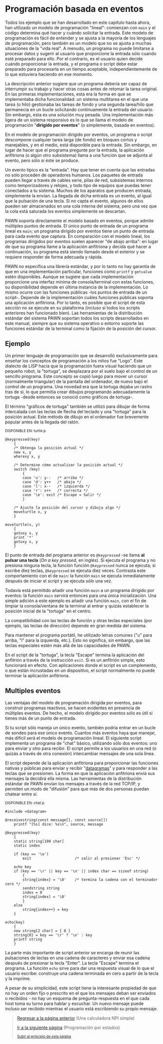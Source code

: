 # Programación basada en eventos
Todos los ejemplo que se han desarrollado en este capítulo hasta ahora, han utilizado un modelo de programación "lineal": comienzan con `main` y el código determina qué hacer y cuándo solicitar la entrada. Este modelo de programación es fácil de entender y se ajusta a la mayoría de los lenguajes de programación, pero también es un modelo que no se ajusta a muchas situaciones de la "vida real". A menudo, un programa no puede limitarse a procesar datos y sugerir al usuario que proporcione la entrada sólo cuando esté preparado para ello. Por el contrario, es el usuario quien decide cuándo proporcionar la entrada, y el programa o script debe estar preparado para procesarla en un tiempo aceptable, independientemente de lo que estuviera haciendo en ese momento.

La descripción anterior sugiere que un programa debería ser capaz de interrumpir su trabajo y hacer otras cosas antes de retomar la tarea original. En las primeras implementaciones, esta era la forma en que se implementaba dicha funcionalidad: un sistema multitarea en el que una tarea (o hilo) gestionaba las tareas de fondo y una segunda tarea/hilo que permanecía en un bucle solicitando continuamente la entrada del usuario. Sin embargo, esta es una solución muy pesada. Una implementación más ligera de un sistema responsivo es lo que se llama el modelo de programación "**dirigido por eventos**" (o simplemente, basada en eventos).

En el modelo de programación dirigido por eventos, un programa o script descompone cualquier tarea larga (de fondo) en bloques cortos y manejables, y en el medio, está disponible para la entrada. Sin embargo, en lugar de hacer que el programa pregunte por la entrada, la aplicación anfitriona (o algún otro subsistema) llama a una función que se adjunta al evento, pero sólo si éste se produce.

Un evento típico es la "entrada". Hay que tener en cuenta que las entradas no sólo proceden de operadores humanos. Los paquetes de entrada pueden llegar a través de cables serie, pilas de red, subsistemas internos como temporizadores y relojes, y todo tipo de equipos que puedas tener conectados a tu sistema. Muchos de los aparatos que producen entrada, simplemente la envían. La llegada de dicha entrada es un evento, al igual que la pulsación de una tecla. Si no capta el evento, algunos de ellos pueden ser almacenados en una
cola interna del sistema, pero una vez que la cola está saturada los eventos simplemente se descartan.

PAWN soporta directamente el modelo basado en eventos, porque admite múltiples puntos de entrada. El único punto de entrada de un programa lineal es `main`; un programa dirigido por eventos tiene un punto de entrada para cada evento que captura. En comparación con el modelo lineal, los programas dirigidos por eventos suelen aparecer "de abajo arriba": en lugar de que su programa llame a la aplicación anfitriona y decida qué hacer a continuación, su programa está siendo llamado desde el exterior y se requiere responder de forma adecuada y rápida.

PAWN no especifica una librería estándar, y por lo tanto no hay garantía de que en una implementación particular, funciones como `printf` y `getvalue` estén disponibles. Aunque se sugiere que cada implementación proporcione una interfaz mínima de consola/terminal con estas funciones, su disponibilidad depende en última instancia de la implementación.
Lo mismo ocurre con las funciones públicas -los puntos de entrada de un script-. Depende de la implementación cuáles funciones públicas soporta una aplicación anfitriona. Por lo tanto, es posible que el script de esta sección no se ejecute en su plataforma (incluso si todos los scripts anteriores han funcionado bien). Las herramientas de la distribución estándar del sistema PAWN soportan todos los scripts desarrollados en este manual, siempre que
su sistema operativo o entorno soporte las funciones estándar de la terminal
como la fijación de la posición del cursor.

## Ejemplo
Un primer lenguaje de programación que se desarrolló exclusivamente para enseñar los conceptos de programación a los niños fue "Logo". Este dialecto de LISP hacía que la programación fuera visual haciendo que un pequeño robot, la "tortuga", se desplazara por el suelo bajo el control de un sencillo programa. Este concepto se copió luego para mover un cursor (normalmente triangular) de la pantalla del ordenador, de nuevo bajo el control de un programa. Una novedad era que la tortuga dejaba un rastro tras de sí, lo que permitía crear dibujos programando adecuadamente la tortuga -desde entonces se conoció como gráficos de tortuga-.

El término "gráficos de tortuga" también se utilizó para dibujar de forma intercalada con las teclas de flecha del teclado y una "tortuga" para la posición actual. Este método de dibujo en el ordenador fue brevemente popular antes de la llegada del ratón.

<sub>DISPONIBLE EN: turtle.p</sub>
```pawn
@keypressed(key)
    {
    /* Obtenga la posición actual */
    new x, y
    wherexy x, y

    /* Determine cómo actualizar la posición actual */
    switch (key)
        {
        case 'u': y--   /* arriba */
        case 'd': y++   /* abajo */
        case 'l': x--   /* izquierda */
        case 'r': x++   /* correcta */
        case '\e': exit /* Escape = Salir */
        }

    /* Ajuste la posición del cursor y dibuja algo */
    moveturtle x, y
    }

moveturtle(x, y)
    {
    gotoxy x, y
    print '*'
    gotoxy x, y
    }
```

El punto de entrada del programa anterior es `@keypressed` -se llama **al pulsar una tecla** (*On a key pressed*, en inglés). Si ejecuta el programa y no presiona ninguna tecla, la función
función `@keypressed` nunca se ejecuta; si escribe diez teclas, `@keypressed` se ejecuta diez veces. Contrasta este comportamiento con el de `main`: la función `main` se ejecuta inmediatamente después de iniciar el script y se ejecuta sólo una vez.

Todavía está permitido añadir una función `main` a un programa dirigido por eventos: la función `main` servirá entonces para una única inicialización. Una simple adición a este ejemplo es añadir una función `main`, con el fin de limpiar la consola/ventana de la terminal al entrar y quizás establecer la posición inicial de la "tortuga" en el centro.

La compatibilidad con las teclas de función y otras teclas especiales (por ejemplo, las teclas de dirección) depende en gran medida del sistema.

Para mantener el programa portátil, he utilizado letras comunes ("u" para arriba, "l" para la izquierda, etc.). Esto no significa, sin embargo, que las teclas especiales estén más allá de las capacidades de PAWN.

En el script de la "tortuga", la tecla "Escape" termina la aplicación del anfitrión a través de la instrucción `exit`. Si es un anfitrión simple, esto funcionará en efecto. Con aplicaciones donde el script es un complemento, o 
que están incrustadas en un dispositivo, el script normalmente no puede terminar la aplicación anfitriona.

## Multiples eventos
Las ventajas del modelo de programación dirigida por eventos, para construir programas reactivos, se hacen evidentes en presencia de múltiples eventos. De hecho, el modelo dirigido por eventos sólo es útil si tienes más de un punto de entrada.

Si tu script sólo maneja un único evento, también podría entrar en un bucle de sondeo para ese único evento. Cuantos más eventos haya que manejar, más difícil será el modelo de programación lineal.
El siguiente script implementa un programa de "chat" básico, utilizando sólo dos eventos: uno para enviar y otro para recibir. El script permite a los usuarios en una red (o quizás a través de otra conexión) intercambiar mensajes de una sola línea.

El script depende de la aplicación anfitriona para proporcionar las funciones nativas y públicas para enviar y recibir "[datagramas]()" y para responder a las teclas que se presionen. 
La forma en que la aplicación anfitriona envía sus mensajes la decidirá ella misma. Las herramientas de la
distribución estándar de PAWN envían los mensajes a través de la red TCP/IP, y permiten un modo de "difusión" para que más de dos personas puedan chatear entre sí.

<sub>DISPONIBLE EN: chat.p</sub>
```pawn
#include <datagram>

@receivestring(const message[], const source[])
    printf "[%s] dice: %s\n", source, message

@keypressed(key)
    {
    static string[100 char]
    static index

    if (key == '\e')
        exit                    /* salir al presionar 'Esc' */

    echo key
    if (key == '\r' || key == '\n' || index char == sizeof string)
        {
        string{index} = '\0'    /* termina la cadena con el terminador cero */
        sendstring string
        index = 0
        string[index] = '\0'
        }
    else
        string{index++} = key
    }

echo(key)
    {
    new string[2 char] = { 0 }
    string{0} = key == '\r' ? '\n' : key
    printf string
    }
```

La parte más importante de script anterior se encarga de reunir las pulsaciones de teclas en una cadena de caracteres y enviar esa cadena después de presionar la tecla "Enter". La tecla "Escape" termina el programa. La función `echo` sirve para dar una respuesta visual de lo que el usuario escribe: construye una cadena terminada en cero a partir de la tecla y la imprime.

A pesar de su simplicidad, este script tiene la interesante propiedad de que no hay un orden fijo o prescrito en el que los mensajes deban ser enviados o recibidos - no hay un esquema de pregunta-respuesta en el que cada host toma su turno para hablar y escuchar. Un nuevo mensaje puede incluso ser recibido mientras el usuario está escribiendo su propio mensaje.

> [Regresar a la página anterior](08-una-calculadora-npi-simple.md) (Una calculadora NPI simple)
>
> [Ir a la siguiente página](10-programacion-por-estados.md) (Programación por estados)
>
> <sub>[Subir al principio de esta página](#una-calculadora-npi-simple)</sub>